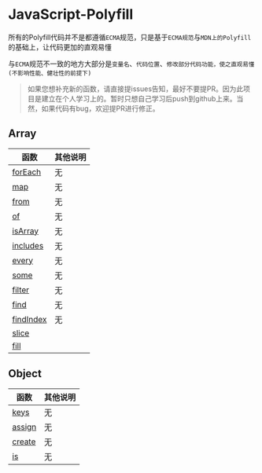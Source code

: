 # JavaScript-Polyfill

所有的Polyfill代码并不是都遵循`ECMA`规范，只是基于`ECMA规范`与`MDN上的Polyfill`的基础上，让代码更加的直观易懂

与`ECMA`规范不一致的地方大部分是`变量名`、`代码位置`、`修改部分代码功能，使之直观易懂(不影响性能、健壮性的前提下)`

> 如果您想补充新的函数，请直接提issues告知，最好不要提PR。因为此项目是建立在个人学习上的。暂时只想自己学习后push到github上来。当然，如果代码有bug，欢迎提PR进行修正。

## Array

| 函数 | 其他说明 |
| --- | ---
| [forEach](https://github.com/BlackHole1/JavaScript-Polyfill/blob/master/Array/forEach.js) | 无
| [map](https://github.com/BlackHole1/JavaScript-Polyfill/blob/master/Array/map.js) | 无
| [from](https://github.com/BlackHole1/JavaScript-Polyfill/blob/master/Array/from.js) | 无
| [of](https://github.com/BlackHole1/JavaScript-Polyfill/blob/master/Array/of.js) | 无
| [isArray](https://github.com/BlackHole1/JavaScript-Polyfill/blob/master/Array/isArray.js) | 无
| [includes](https://github.com/BlackHole1/JavaScript-Polyfill/blob/master/Array/includes.js) | 无
| [every](https://github.com/BlackHole1/JavaScript-Polyfill/blob/master/Array/every.js) | 无
| [some](https://github.com/BlackHole1/JavaScript-Polyfill/blob/master/Array/some.js) | 无
| [filter](https://github.com/BlackHole1/JavaScript-Polyfill/blob/master/Array/filter.js) | 无
| [find](https://github.com/BlackHole1/JavaScript-Polyfill/blob/master/Array/find.js) | 无
| [findIndex](https://github.com/BlackHole1/JavaScript-Polyfill/blob/master/Array/findIndex.js) | 无
| [slice](https://github.com/BlackHole1/JavaScript-Polyfill/blob/master/Array/silice.js)
| [fill](https://github.com/BlackHole1/JavaScript-Polyfill/blob/master/Array/fill.js)

## Object

| 函数 | 其他说明 |
| --- | ---
| [keys](https://github.com/BlackHole1/JavaScript-Polyfill/blob/master/Object/keys.js) | 无
| [assign](https://github.com/BlackHole1/JavaScript-Polyfill/blob/master/Object/assign.js) | 无
| [create](https://github.com/BlackHole1/JavaScript-Polyfill/blob/master/Object/create.js) | 无
| [is](https://github.com/BlackHole1/JavaScript-Polyfill/blob/master/Object/create.js) | 无
